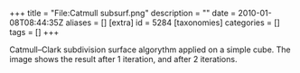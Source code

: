 +++
title = "File:Catmull subsurf.png"
description = ""
date = 2010-01-08T08:44:35Z
aliases = []
[extra]
id = 5284
[taxonomies]
categories = []
tags = []
+++

Catmull–Clark subdivision surface algorythm applied on a simple cube.
The image shows the result after 1 iteration, and after 2 iterations.
